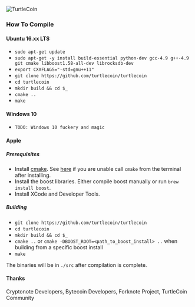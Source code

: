 ![TurtleCoin](https://user-images.githubusercontent.com/34389545/34746835-428ac812-f55b-11e7-8e78-d342ac45d904.png)

### How To Compile

#### Ubuntu 16.xx LTS
- `sudo apt-get update`
- `sudo apt-get -y install build-essential python-dev gcc-4.9 g++-4.9 git cmake libboost1.58-all-dev librocksdb-dev`
- `export CXXFLAGS="-std=gnu++11"`
- `git clone https://github.com/turtlecoin/turtlecoin`
- `cd turtlecoin`
- `mkdir build && cd $_`
- `cmake ..`
- `make`

#### Windows 10
- `TODO: Windows 10 fuckery and magic`

#### Apple

##### Prerequisites

- Install [cmake](https://cmake.org/). See
  [here](https://stackoverflow.com/questions/23849962/cmake-installer-for-mac-fails-to-create-usr-bin-symlinks)
  if you are unable call `cmake` from the terminal after installing.
- Install the boost libraries. Either compile boost manually or run
  `brew install boost`.
- Install XCode and Developer Tools.

##### Building

- `git clone https://github.com/turtlecoin/turtlecoin`
- `cd turtlecoin`
- `mkdir build && cd $_`
- `cmake ..` or `cmake -DBOOST_ROOT=<path_to_boost_install> ..` when building
  from a specific boost install
- `make`

The binaries will be in `./src` after compilation is complete.

#### Thanks
Cryptonote Developers, Bytecoin Developers, Forknote Project, TurtleCoin Community
